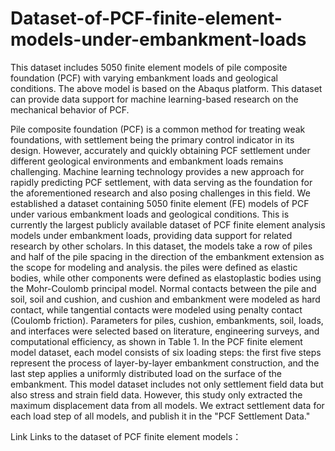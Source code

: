 # Dataset-of-PCF-finite-element-models-under-embankment-loads
This dataset includes 5050 finite element models of pile composite foundation (PCF) with varying embankment loads and geological conditions. The above model is based on the Abaqus platform. This dataset can provide data support for machine learning-based research on the mechanical behavior of PCF.


Pile composite foundation (PCF) is a common method for treating weak foundations, with settlement being the primary control indicator in its design. However, accurately and quickly obtaining PCF settlement under different geological environments and embankment loads remains challenging. Machine learning technology provides a new approach for rapidly predicting PCF settlement, with data serving as the foundation for the aforementioned research and also posing challenges in this field. We established a dataset containing 5050 finite element (FE) models of PCF under various embankment loads and geological conditions. This is currently the largest publicly available dataset of PCF finite element analysis models under embankment loads, providing data support for related research by other scholars.
In this dataset, the models take a row of piles and half of the pile spacing in the direction of the embankment extension as the scope for modeling and analysis. the piles were defined as elastic bodies, while other components were defined as elastoplastic bodies using the Mohr-Coulomb principal model. Normal contacts between the pile and soil, soil and cushion, and cushion and embankment were modeled as hard contact, while tangential contacts were modeled using penalty contact (Coulomb friction). Parameters for piles, cushion, embankments, soil, loads, and interfaces were selected based on literature, engineering surveys, and computational efficiency, as shown in Table 1.
In the PCF finite element model dataset, each model consists of six loading steps: the first five steps represent the process of layer-by-layer embankment construction, and the last step applies a uniformly distributed load on the surface of the embankment. This model dataset includes not only settlement field data but also stress and strain field data. However, this study only extracted the maximum displacement data from all models. We extract settlement data for each load step of all models, and publish it in the "PCF Settlement Data."


Link
Links to the dataset of PCF finite element models：

